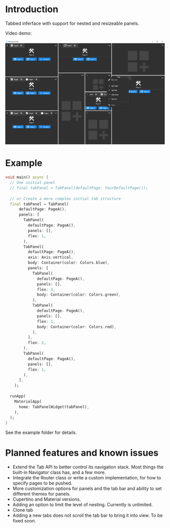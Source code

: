 # Introduction

Tabbed inferface with support for nested and resizeable panels.

Video demo:

[![](https://raw.githubusercontent.com/Rudiksz/tabpanel/main/screenshot.png)](https://youtu.be/hLpL0jUBDuM)

# Example

```dart
void main() async {
  // One initial panel
  // final tabPanel = TabPanel(defaultPage: YourDefaultPage());

  // or Create a more complex initial tab structure
  final tabPanel = TabPanel(
      defaultPage: PageA(),
      panels: [
        TabPanel(
          defaultPage: PageA(),
          panels: [],
          flex: 1,
        ),
        TabPanel(
          defaultPage: PageA(),
          axis: Axis.vertical,
          body: Container(color: Colors.blue),
          panels: [
            TabPanel(
              defaultPage: PageA(),
              panels: [],
              flex: 3,
              body: Container(color: Colors.green),
            ),
            TabPanel(
              defaultPage: PageA(),
              panels: [],
              flex: 1,
              body: Container(color: Colors.red),
            ),
          ],
          flex: 2,
        ),
        TabPanel(
          defaultPage: PageA(),
          panels: [],
          flex: 1,
        ),
      ],
    );

  runApp(
    MaterialApp(
      home: TabPanelWidget(tabPanel),
    ),
  );
}
```

See the example folder for details.

# Planned features and known issues
* Extend the Tab API to better control its navigation stack. Most things the built-in Navigator class has, and a few more.
* Integrate the Router class or write a custom implementation, for how to specify pages to be pushed.
* More customization options for panels and the tab bar and ability to set different themes for panels.
* Cupertino and Material versions.
* Adding an option to limit the level of nesting. Currently is unlimited.
* Clone tab
* Adding a new tabs does not scroll the tab bar to bring it into view. To be fixed soon.